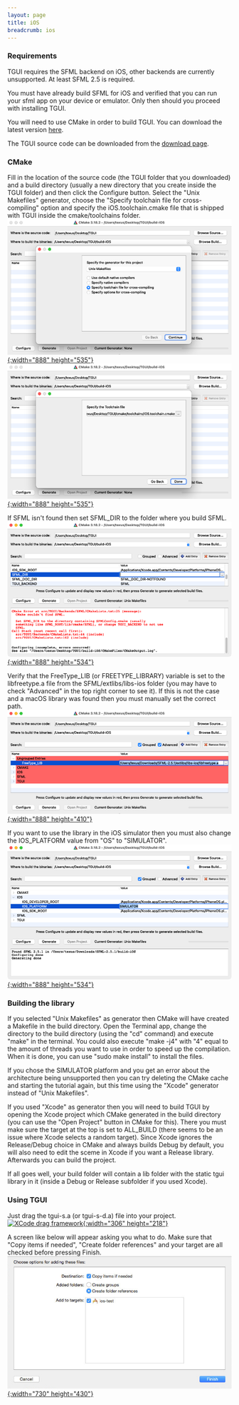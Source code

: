 ```yaml
---
layout: page
title: iOS
breadcrumb: ios
---
```


### Requirements

TGUI requires the SFML backend on iOS, other backends are currently unsupported. At least SFML 2.5 is required.

You must have already build SFML for iOS and verified that you can run your sfml app on your device or emulator. Only then should you proceed with installing TGUI.

You will need to use CMake in order to build TGUI. You can download the latest version [here](https://cmake.org/download/).

The TGUI source code can be downloaded from the [download page](/download).

### CMake
Fill in the location of the source code (the TGUI folder that you downloaded) and a build directory (usually a new directory that you create inside the TGUI folder) and then click the Configure button. Select the "Unix Makefiles" generator, choose the "Specify toolchain file for cross-compiling" option and specify the iOS.toolchain.cmake file that is shipped with TGUI inside the cmake/toolchains folder.  
[![CMake specify generator](/resources/Tutorials/0.9/iosCMakeGenerator.png){:width="888" height="535"}](/resources/Tutorials/0.9/iosCMakeGenerator.png)
[![CMake specify toolchain file](/resources/Tutorials/0.9/iosCMakeToolchainFile.png){:width="888" height="535"}](/resources/Tutorials/0.9/iosCMakeToolchainFile.png)

If SFML isn't found then set SFML\_DIR to the folder where you build SFML.  
[![CMake set SFML_DIR](/resources/Tutorials/0.9/iosCMakeSFMLDIR.png){:width="888" height="534"}](/resources/Tutorials/0.9/iosCMakeSFMLDIR.png)

Verify that the FreeType_LIB (or FREETYPE\_LIBRARY) variable is set to the libfreetype.a file from the SFML/extlibs/libs-ios folder (you may have to check "Advanced" in the top right corner to see it). If this is not the case and a macOS library was found then you must manually set the correct path.  
[![CMake set FreeType_LIB](/resources/Tutorials/0.9/iosCMakeFreeType.png){:width="888" height="410"}](/resources/Tutorials/0.9/iosCMakeFreeType.png)

If you want to use the library in the iOS simulator then you must also change the IOS\_PLATFORM value from "OS" to "SIMULATOR".  
[![CMake set IOS_PLATFORM](/resources/Tutorials/0.9/iosCMakePlatformSimulator.png){:width="888" height="534"}](/resources/Tutorials/0.9/iosCMakePlatformSimulator.png)

### Building the library

If you selected "Unix Makefiles" as generator then CMake will have created a Makefile in the build directory. Open the Terminal app, change the directory to the build directory (using the "cd" command) and execute "make" in the terminal. You could also execute "make -j4" with "4" equal to the amount of threads you want to use in order to speed up the compilation. When it is done, you can use "sudo make install" to install the files.

If you chose the SIMULATOR platform and you get an error about the architecture being unsupported then you can try deleting the CMake cache and starting the tutorial again, but this time using the "Xcode" generator instead of "Unix Makefiles".

If you used "Xcode" as generator then you will need to build TGUI by opening the Xcode project which CMake generated in the build directory (you can use the "Open Project" button in CMake for this). There you must make sure the target at the top is set to ALL_BUILD (there seems to be an issue where Xcode selects a random target). Since Xcode ignores the Release/Debug choice in CMake and always builds Debug by default, you will also need to edit the sceme in Xcode if you want a Release library. Afterwards you can build the project.

If all goes well, your build folder will contain a lib folder with the static tgui library in it (inside a Debug or Release subfolder if you used Xcode).

### Using TGUI
Just drag the tgui-s.a (or tgui-s-d.a) file into your project.  
[![XCode drag framework](/resources/iOS/XCodeDragFramework.jpg){:width="306" height="218"}](/resources/iOS/XCodeDragFramework.jpg)

A screen like below will appear asking you what to do. Make sure that "Copy items if needed", "Create folder references" and your target are all checked before pressing Finish.  
[![XCode add framework](/resources/iOS/XCodeAddFramework.jpg){:width="730" height="430"}](/resources/iOS/XCodeAddFramework.jpg)

